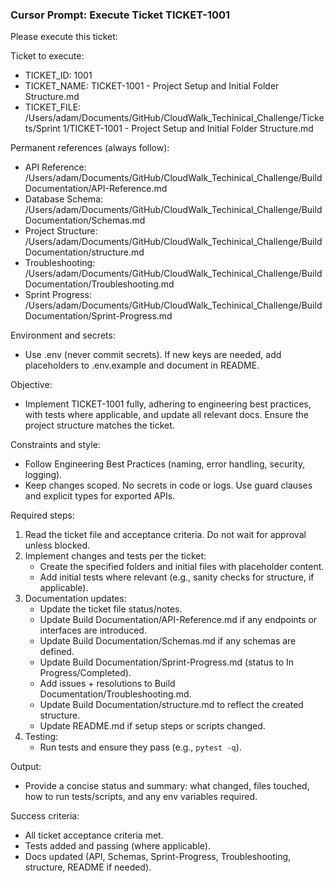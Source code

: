 ### Cursor Prompt: Execute Ticket TICKET-1001

Please execute this ticket:

Ticket to execute:
- TICKET_ID: 1001
- TICKET_NAME: TICKET-1001 - Project Setup and Initial Folder Structure.md
- TICKET_FILE: /Users/adam/Documents/GitHub/CloudWalk_Techinical_Challenge/Tickets/Sprint 1/TICKET-1001 - Project Setup and Initial Folder Structure.md

Permanent references (always follow):
- API Reference: /Users/adam/Documents/GitHub/CloudWalk_Techinical_Challenge/Build Documentation/API-Reference.md
- Database Schema: /Users/adam/Documents/GitHub/CloudWalk_Techinical_Challenge/Build Documentation/Schemas.md
- Project Structure: /Users/adam/Documents/GitHub/CloudWalk_Techinical_Challenge/Build Documentation/structure.md
- Troubleshooting: /Users/adam/Documents/GitHub/CloudWalk_Techinical_Challenge/Build Documentation/Troubleshooting.md
- Sprint Progress: /Users/adam/Documents/GitHub/CloudWalk_Techinical_Challenge/Build Documentation/Sprint-Progress.md

Environment and secrets:
- Use .env (never commit secrets). If new keys are needed, add placeholders to .env.example and document in README.

Objective:
- Implement TICKET-1001 fully, adhering to engineering best practices, with tests where applicable, and update all relevant docs. Ensure the project structure matches the ticket.

Constraints and style:
- Follow Engineering Best Practices (naming, error handling, security, logging).
- Keep changes scoped. No secrets in code or logs. Use guard clauses and explicit types for exported APIs.

Required steps:
1) Read the ticket file and acceptance criteria. Do not wait for approval unless blocked.
2) Implement changes and tests per the ticket:
   - Create the specified folders and initial files with placeholder content.
   - Add initial tests where relevant (e.g., sanity checks for structure, if applicable).
3) Documentation updates:
   - Update the ticket file status/notes.
   - Update Build Documentation/API-Reference.md if any endpoints or interfaces are introduced.
   - Update Build Documentation/Schemas.md if any schemas are defined.
   - Update Build Documentation/Sprint-Progress.md (status to In Progress/Completed).
   - Add issues + resolutions to Build Documentation/Troubleshooting.md.
   - Update Build Documentation/structure.md to reflect the created structure.
   - Update README.md if setup steps or scripts changed.
4) Testing:
   - Run tests and ensure they pass (e.g., `pytest -q`).

Output:
- Provide a concise status and summary: what changed, files touched, how to run tests/scripts, and any env variables required.

Success criteria:
- All ticket acceptance criteria met.
- Tests added and passing (where applicable).
- Docs updated (API, Schemas, Sprint-Progress, Troubleshooting, structure, README if needed). 